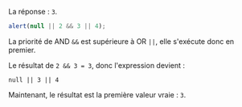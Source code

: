 La réponse : `3`.

```js run
alert(null || 2 && 3 || 4);
```

La priorité de AND `&&` est supérieure à OR `||`, elle s'exécute donc en premier.

Le résultat de `2 && 3 = 3`, donc l'expression devient :

```
null || 3 || 4
```

Maintenant, le résultat est la première valeur vraie : `3`.